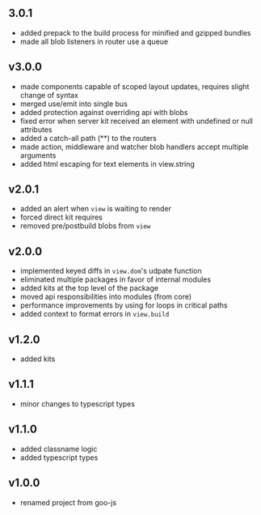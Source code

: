 ## 3.0.1

* added prepack to the build process for minified and gzipped bundles
* made all blob listeners in router use a queue

## v3.0.0

* made components capable of scoped layout updates, requires slight change of syntax
* merged use/emit into single bus
* added protection against overriding api with blobs
* fixed error when server kit received an element with undefined or null attributes
* added a catch-all path (**) to the routers
* made action, middleware and watcher blob handlers accept multiple arguments
* added html escaping for text elements in view.string

## v2.0.1

* added an alert when `view` is waiting to render
* forced direct kit requires
* removed pre/postbuild blobs from `view`

## v2.0.0

* implemented keyed diffs in `view.dom`'s udpate function
* eliminated multiple packages in favor of internal modules
* added kits at the top level of the package
* moved api responsibilities into modules (from core)
* performance improvements by using for loops in critical paths
* added context to format errors in `view.build`

## v1.2.0

* added kits

## v1.1.1

* minor changes to typescript types

## v1.1.0

* added classname logic
* added typescript types

## v1.0.0

* renamed project from goo-js